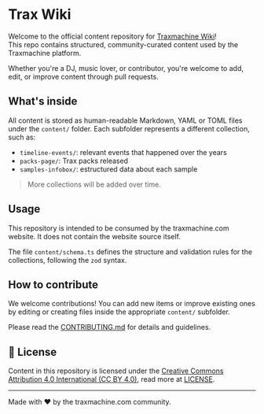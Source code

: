 # Trax Wiki

Welcome to the official content repository for [Traxmachine Wiki](https://traxmachine.com)!  
This repo contains structured, community-curated content used by the Traxmachine platform.

Whether you're a DJ, music lover, or contributor, you're welcome to add, edit, or improve content through pull requests.

## What's inside

All content is stored as human-readable Markdown, YAML or TOML files under the `content/` folder. Each subfolder represents a different collection, such as:

- `timeline-events/`: relevant events that happened over the years
- `packs-page/`: Trax packs released
- `samples-infobox/`: estructured data about each sample

> More collections will be added over time.

## Usage

This repository is intended to be consumed by the traxmachine.com website. It does not contain the website source itself.

The file `content/schema.ts` defines the structure and validation rules for the collections, following the `zod` syntax.

## How to contribute

We welcome contributions! You can add new items or improve existing ones by editing or creating files inside the appropriate `content/` subfolder.

Please read the [CONTRIBUTING.md](./CONTRIBUTING.md) for details and guidelines.

## 📄 License

Content in this repository is licensed under the [Creative Commons Attribution 4.0 International (CC BY 4.0)](https://creativecommons.org/licenses/by/4.0/), read more at [LICENSE](./LICENSE).

---

Made with ❤️ by the traxmachine.com community.
